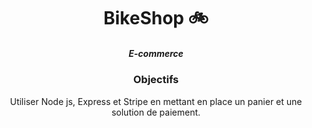 <h1 align="center">BikeShop 🚲</h1> 

<h5 align="center">E-commerce</h5>



<h3 align="center">Objectifs</h3>
<p align="center">
Utiliser Node js, Express et Stripe en mettant en place un panier et une solution de paiement.
</p>


